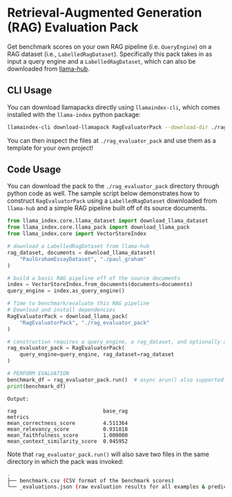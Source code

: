 # Retrieval-Augmented Generation (RAG) Evaluation Pack

Get benchmark scores on your own RAG pipeline (i.e. `QueryEngine`) on a RAG
dataset (i.e., `LabelledRagDataset`). Specifically this pack takes in as input a
query engine and a `LabelledRagDataset`, which can also be downloaded from
[llama-hub](https://llamahub.ai).

## CLI Usage

You can download llamapacks directly using `llamaindex-cli`, which comes installed with the `llama-index` python package:

```bash
llamaindex-cli download-llamapack RagEvaluatorPack --download-dir ./rag_evaluator_pack
```

You can then inspect the files at `./rag_evaluator_pack` and use them as a template for your own project!

## Code Usage

You can download the pack to the `./rag_evaluator_pack` directory through python
code as well. The sample script below demonstrates how to construct `RagEvaluatorPack`
using a `LabelledRagDataset` downloaded from `llama-hub` and a simple RAG pipeline
built off of its source documents.

```python
from llama_index.core.llama_dataset import download_llama_dataset
from llama_index.core.llama_pack import download_llama_pack
from llama_index.core import VectorStoreIndex

# download a LabelledRagDataset from llama-hub
rag_dataset, documents = download_llama_dataset(
    "PaulGrahamEssayDataset", "./paul_graham"
)

# build a basic RAG pipeline off of the source documents
index = VectorStoreIndex.from_documents(documents=documents)
query_engine = index.as_query_engine()

# Time to benchmark/evaluate this RAG pipeline
# Download and install dependencies
RagEvaluatorPack = download_llama_pack(
    "RagEvaluatorPack", "./rag_evaluator_pack"
)

# construction requires a query_engine, a rag_dataset, and optionally a judge_llm
rag_evaluator_pack = RagEvaluatorPack(
    query_engine=query_engine, rag_dataset=rag_dataset
)

# PERFORM EVALUATION
benchmark_df = rag_evaluator_pack.run()  # async arun() also supported
print(benchmark_df)
```

`Output:`

```text
rag                            base_rag
metrics
mean_correctness_score         4.511364
mean_relevancy_score           0.931818
mean_faithfulness_score        1.000000
mean_context_similarity_score  0.945952
```

Note that `rag_evaluator_pack.run()` will also save two files in the same directory
in which the pack was invoked:

```bash
.
├── benchmark.csv (CSV format of the benchmark scores)
└── _evaluations.json (raw evaluation results for all examples & predictions)
```
